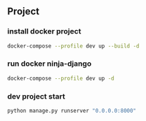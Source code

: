 ## Project


### install docker project
```bash
docker-compose --profile dev up --build -d
```

### run docker ninja-django
```bash
docker-compose --profile dev up -d
```

### dev project start
```bash
python manage.py runserver "0.0.0.0:8000"
```
